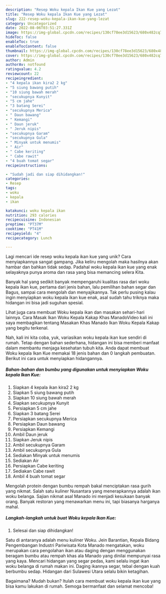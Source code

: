 ```yaml
---
description: "Resep Woku kepala Ikan Kue yang Lezat"
title: "Resep Woku kepala Ikan Kue yang Lezat"
slug: 222-resep-woku-kepala-ikan-kue-yang-lezat
category: Uncategorized
date: 2022-08-06T03:51:27.331Z
image: https://img-global.cpcdn.com/recipes/130cf78ee3d15623/680x482cq70/woku-kepala-ikan-kue-foto-resep-utama.jpg
hideToc: false
enableToc: true
enableTocContent: false
thumbnail: https://img-global.cpcdn.com/recipes/130cf78ee3d15623/680x482cq70/woku-kepala-ikan-kue-foto-resep-utama.jpg
cover: https://img-global.cpcdn.com/recipes/130cf78ee3d15623/680x482cq70/woku-kepala-ikan-kue-foto-resep-utama.jpg
author: Admin
authorAv: notfound
ratingvalue: 4.2
reviewcount: 22
recipeingredient:
- "4 kepala ikan kira2 2 kg"
- "5 siung bawang putih"
- "10 siung bawah merah"
- "secukupnya Kunyit"
- "5 cm jahe"
- "3 batang Serei"
- "secukupnya Merica"
- " Daun bawang"
- " Kemangi"
- " Daun jeruk"
- " Jeruk nipis"
- "secukupnya Garam"
- "secukupnya Gula"
- " Minyak untuk menumis"
- " Air"
- " Cabe keriting"
- " Cabe rawit"
- "4 buah tomat segar"
recipeinstructions:

- "Sudah jadi dan siap dihidangkan!"
categories:
- Resep
tags:
- woku
- kepala
- ikan

katakunci: woku kepala ikan 
nutrition: 293 calories
recipecuisine: Indonesian
preptime: "PT37M"
cooktime: "PT41M"
recipeyield: "4"
recipecategory: Lunch

---
```





Lagi mencari ide resep woku kepala ikan kue yang unik? Cara menyiapkannya sangat gampang. Jika keliru mengolah maka hasilnya akan hambar dan bahkan tidak sedap. Padahal woku kepala ikan kue yang enak selayaknya punya aroma dan rasa yang bisa memancing selera Kita.





Banyak hal yang sedikit banyak mempengaruhi kualitas rasa dari woku kepala ikan kue, pertama dari jenis bahan, lalu pemilihan bahan segar dan Bagus, sampai cara mengolah dan menyajikannya. Tak perlu pusing kalau ingin menyiapkan woku kepala ikan kue enak,      asal sudah tahu triknya maka hidangan ini bisa jadi suguhan spesial.














Lihat juga cara membuat Woku kepala ikan dan masakan sehari-hari lainnya. Cara Masak Ikan Woku Kepala Kakap Khas ManadoVideo kali ini saya membagikan tentang Masakan Khas Manado Ikan Woku Kepala Kakap yang begitu terkenal.






Nah, kali ini kita coba, yuk, variasikan woku kepala ikan kue sendiri di rumah. Tetap dengan bahan sederhana, hidangan ini bisa memberi manfaat dalam membantu menjaga kesehatan tubuh kita. Anda dapat membuat Woku kepala Ikan Kue memakai 18 jenis bahan dan 0 langkah pembuatan. Berikut ini cara untuk menyiapkan hidangannya.

<!--inarticleads1-->

##### Bahan-bahan dan bumbu yang digunakan untuk menyiapkan Woku kepala Ikan Kue:

1. Siapkan 4 kepala ikan kira2 2 kg
1. Siapkan 5 siung bawang putih
1. Siapkan 10 siung bawah merah
1. Siapkan secukupnya Kunyit
1. Persiapkan 5 cm jahe
1. Siapkan 3 batang Serei
1. Persiapkan secukupnya Merica
1. Persiapkan  Daun bawang
1. Persiapkan  Kemangi
1. Ambil  Daun jeruk
1. Siapkan  Jeruk nipis
1. Ambil secukupnya Garam
1. Ambil secukupnya Gula
1. Sediakan  Minyak untuk menumis
1. Sediakan  Air
1. Persiapkan  Cabe keriting
1. Sediakan  Cabe rawit
1. Ambil 4 buah tomat segar


Mengolah protein dengan bumbu rempah bakal menciptakan rasa gurih yang nikmat. Salah satu kuliner Nusantara yang menerapkannya adalah ikan woku belanga. Sajian nikmat asal Manado ini menjadi kesukaan banyak orang. Banyak restoran yang menawarkan menu ini, tapi biasanya harganya mahal. 

<!--inarticleads2-->

##### Langkah-langkah untuk buat Woku kepala Ikan Kue:


1. Selesai dan siap dihidangkan!

Satu di antaranya adalah menu kuliner Woku. Jein Barantian, Kepala Bidang Pengembangan Industri Pariwisata Kota Manado mengatakan, woku merupakan cara pengolahan ikan atau daging dengan menggunakan beragam bumbu atau rempah khas ala Manado yang dinilai mempunyai rasa yang kaya. Mencari hidangan yang segar pedas, kami selalu ingat ikan woku belanga di rumah makan ini. Daging ikannya segar, tebal dengan kuah berbumbu sedap. Hidangan dari Sulawesi Utara selalu bikin ketagihan. 

Bagaimana? Mudah bukan? Itulah cara membuat woku kepala ikan kue yang bisa kamu lakukan di rumah. Semoga bermanfaat dan selamat mencoba!

